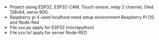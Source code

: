 
 - Project uising ESP32, ESP32-CAM, Touch sensor, relay 2 channel, Oled 128x64, servo 90G.
 - Raspberry pi 4 used localhost need setup environment Raspberry Pi OS and Node-Red
 - File *xxx.py* apply for ESP32 (micropython)
 - File *xxx.txt* apply for server Node-RED
